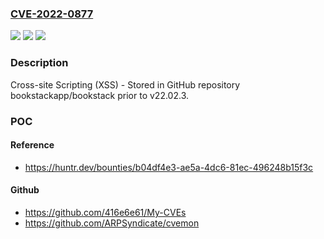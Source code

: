 ### [CVE-2022-0877](https://cve.mitre.org/cgi-bin/cvename.cgi?name=CVE-2022-0877)
![](https://img.shields.io/static/v1?label=Product&message=bookstackapp%2Fbookstack&color=blue)
![](https://img.shields.io/static/v1?label=Version&message=n%2Fa&color=blue)
![](https://img.shields.io/static/v1?label=Vulnerability&message=CWE-79%20Improper%20Neutralization%20of%20Input%20During%20Web%20Page%20Generation%20('Cross-site%20Scripting')&color=brighgreen)

### Description

Cross-site Scripting (XSS) - Stored in GitHub repository bookstackapp/bookstack prior to v22.02.3.

### POC

#### Reference
- https://huntr.dev/bounties/b04df4e3-ae5a-4dc6-81ec-496248b15f3c

#### Github
- https://github.com/416e6e61/My-CVEs
- https://github.com/ARPSyndicate/cvemon

